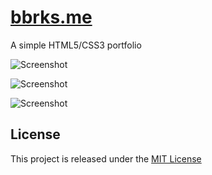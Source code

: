 [bbrks.me](http://bbrks.me)
========

A simple HTML5/CSS3 portfolio

![Screenshot](https://raw.github.com/bbrks/website/master/screenshots/1.png)

![Screenshot](https://raw.github.com/bbrks/website/master/screenshots/2.png)

![Screenshot](https://raw.github.com/bbrks/website/master/screenshots/3.png)

## License

This project is released under the [MIT License](LICENSE)

